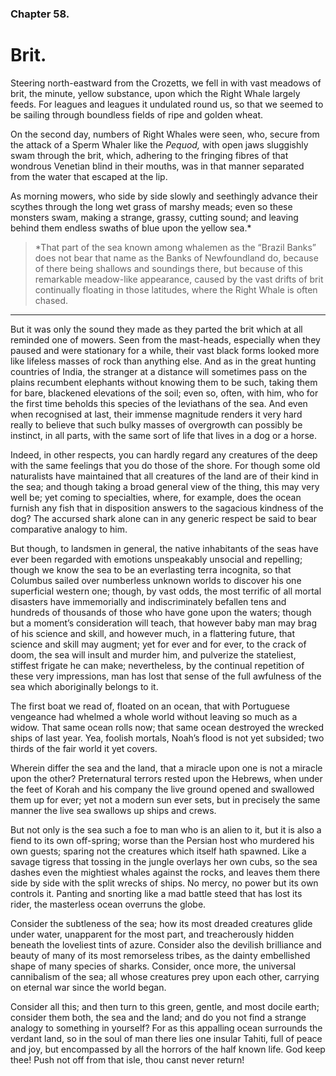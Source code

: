 ### Chapter 58. 
Brit.
=====


Steering north-eastward from the Crozetts, we fell in with vast meadows of
brit, the minute, yellow substance, upon which the Right Whale largely feeds.
For leagues and leagues it undulated round us, so that we seemed to be sailing
through boundless fields of ripe and golden wheat.

On the second day, numbers of Right Whales were seen, who, secure from the
attack of a Sperm Whaler like the *Pequod,* with open jaws sluggishly swam
through the brit, which, adhering to the fringing fibres of that wondrous
Venetian blind in their mouths, was in that manner separated from the water
that escaped at the lip.

As morning mowers, who side by side slowly and seethingly advance their scythes
through the long wet grass of marshy meads; even so these monsters swam, making
a strange, grassy, cutting sound; and leaving behind them endless swaths of
blue upon the yellow sea.\*


> \*That part of the sea known among whalemen as the “Brazil Banks” does not
> bear that name as the Banks of Newfoundland do, because of there being
> shallows and soundings there, but because of this remarkable meadow-like
> appearance, caused by the vast drifts of brit continually floating in those
> latitudes, where the Right Whale is often chased.

----


But it was only the sound they made as they parted the brit which at all
reminded one of mowers. Seen from the mast-heads, especially when they paused
and were stationary for a while, their vast black forms looked more like
lifeless masses of rock than anything else. And as in the great hunting
countries of India, the stranger at a distance will sometimes pass on the
plains recumbent elephants without knowing them to be such, taking them for
bare, blackened elevations of the soil; even so, often, with him, who for the
first time beholds this species of the leviathans of the sea. And even when
recognised at last, their immense magnitude renders it very hard really to
believe that such bulky masses of overgrowth can possibly be instinct, in all
parts, with the same sort of life that lives in a dog or a horse.

Indeed, in other respects, you can hardly regard any creatures of the deep with
the same feelings that you do those of the shore. For though some old
naturalists have maintained that all creatures of the land are of their kind in
the sea; and though taking a broad general view of the thing, this may very
well be; yet coming to specialties, where, for example, does the ocean furnish
any fish that in disposition answers to the sagacious kindness of the dog? The
accursed shark alone can in any generic respect be said to bear comparative
analogy to him.

But though, to landsmen in general, the native inhabitants of the seas have
ever been regarded with emotions unspeakably unsocial and repelling; though we
know the sea to be an everlasting terra incognita, so that Columbus sailed over
numberless unknown worlds to discover his one superficial western one; though,
by vast odds, the most terrific of all mortal disasters have immemorially and
indiscriminately befallen tens and hundreds of thousands of those who have gone
upon the waters; though but a moment’s consideration will teach, that however
baby man may brag of his science and skill, and however much, in a flattering
future, that science and skill may augment; yet for ever and for ever, to the
crack of doom, the sea will insult and murder him, and pulverize the
stateliest, stiffest frigate he can make; nevertheless, by the continual
repetition of these very impressions, man has lost that sense of the full
awfulness of the sea which aboriginally belongs to it.

The first boat we read of, floated on an ocean, that with Portuguese vengeance
had whelmed a whole world without leaving so much as a widow.  That same ocean
rolls now; that same ocean destroyed the wrecked ships of last year. Yea,
foolish mortals, Noah’s flood is not yet subsided; two thirds of the fair world
it yet covers.

Wherein differ the sea and the land, that a miracle upon one is not a miracle
upon the other? Preternatural terrors rested upon the Hebrews, when under the
feet of Korah and his company the live ground opened and swallowed them up for
ever; yet not a modern sun ever sets, but in precisely the same manner the live
sea swallows up ships and crews.

But not only is the sea such a foe to man who is an alien to it, but it is also
a fiend to its own off-spring; worse than the Persian host who murdered his own
guests; sparing not the creatures which itself hath spawned. Like a savage
tigress that tossing in the jungle overlays her own cubs, so the sea dashes
even the mightiest whales against the rocks, and leaves them there side by side
with the split wrecks of ships. No mercy, no power but its own controls it.
Panting and snorting like a mad battle steed that has lost its rider, the
masterless ocean overruns the globe.

Consider the subtleness of the sea; how its most dreaded creatures glide under
water, unapparent for the most part, and treacherously hidden beneath the
loveliest tints of azure. Consider also the devilish brilliance and beauty of
many of its most remorseless tribes, as the dainty embellished shape of many
species of sharks. Consider, once more, the universal cannibalism of the sea;
all whose creatures prey upon each other, carrying on eternal war since the
world began.

Consider all this; and then turn to this green, gentle, and most docile earth;
consider them both, the sea and the land; and do you not find a strange analogy
to something in yourself? For as this appalling ocean surrounds the verdant
land, so in the soul of man there lies one insular Tahiti, full of peace and
joy, but encompassed by all the horrors of the half known life. God keep thee!
Push not off from that isle, thou canst never return!


